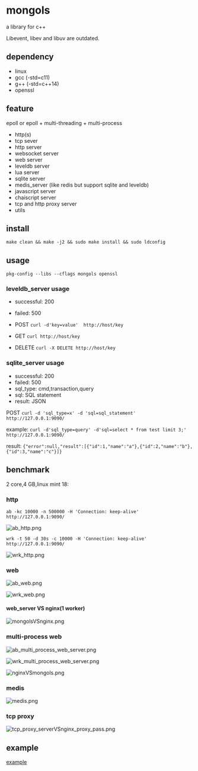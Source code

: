 # mongols
a library for c++

Libevent, libev and libuv are outdated.

## dependency

- linux
- gcc (-std=c11)
- g++ (-std=c++14)
- openssl


## feature
epoll or epoll + multi-threading + multi-process
- http(s)
- tcp sever 
- http server
- websocket server 
- web server 
- leveldb server 
- lua server
- sqlite server
- medis_server (like redis but support sqlite and leveldb)
- javascript server
- chaiscript server
- tcp and http proxy server
- utils


## install 

`make clean && make -j2 && sudo make install && sudo ldconfig`

## usage

`pkg-config --libs --cflags mongols openssl`

### leveldb_server usage
  - successful: 200
  - failed: 500

- POST `curl -d'key=value'  http://host/key`
- GET  `curl http://host/key`
- DELETE `curl -X DELETE http://host/key`

### sqlite_server usage
 - successful: 200
 - failed: 500
 - sql_type: cmd,transaction,query
 - sql: SQL statement
 - result: JSON

POST `curl -d 'sql_type=x' -d 'sql=sql_statement' http://127.0.0.1:9090/`

example: `curl -d'sql_type=query' -d'sql=select * from test limit 3;' http://127.0.0.1:9090/`

result: `{"error":null,"result":[{"id":1,"name":"a"},{"id":2,"name":"b"},{"id":3,"name":"c"}]}`

## benchmark

2 core,4 GB,linux mint 18:

### http

`ab -kc 10000 -n 500000 -H 'Connection: keep-alive' http://127.0.0.1:9090/`

![ab_http.png](https://raw.githubusercontent.com/webcpp/mongols/master/benchmark/ab_http.png)

`wrk -t 50 -d 30s -c 10000 -H 'Connection: keep-alive' http://127.0.0.1:9090/`

![wrk_http.png](https://raw.githubusercontent.com/webcpp/mongols/master/benchmark/wrk_http.png)

### web

![ab_web.png](https://raw.githubusercontent.com/webcpp/mongols/master/benchmark/ab_web.png)

![wrk_web.png](https://raw.githubusercontent.com/webcpp/mongols/master/benchmark/wrk_web.png)

#### web_server VS nginx(1 worker)

![mongolsVSnginx.png](https://raw.githubusercontent.com/webcpp/mongols/master/benchmark/mongolsVSnginx.png)

### multi-process web


![ab_multi_process_web_server.png](https://raw.githubusercontent.com/webcpp/mongols/master/benchmark/ab_multi_process_web_server.png)

![wrk_multi_process_web_server.png](https://raw.githubusercontent.com/webcpp/mongols/master/benchmark/wrk_multi_process_web_server.png)

![nginxVSmongols.png](https://raw.githubusercontent.com/webcpp/mongols/master/benchmark/nginxVSmongols.png)

### medis

![medis.png](https://raw.githubusercontent.com/webcpp/mongols/master/benchmark/medis.png)

### tcp proxy 

![tcp_proxy_serverVSnginx_proxy_pass.png](https://raw.githubusercontent.com/webcpp/mongols/master/benchmark/tcp_proxy_serverVSnginx_proxy_pass.png)


## example

[example](https://github.com/webcpp/mongols/tree/master/example)





